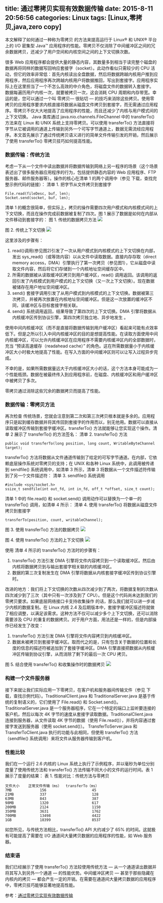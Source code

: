 title: 通过零拷贝实现有效数据传输
date: 2015-8-11 20:56:56
categories: Linux
tags: [Linux,零拷贝,java,zero copy]
---
本文解释了如何通过一种称为零拷贝 的方法来提高运行于 Linux® 和 UNIX® 平台上的 I/O 密集型 Java™ 应用程序的性能。零拷贝不仅消除了中间缓冲区之间的冗余数据拷贝，还减少了用户空间和内核空间之间的上下文切换次数。
<!--more-->

很多 Web 应用程序都会提供大量的静态内容，其数量多到相当于读完整个磁盘的数据再将同样的数据写回响应套接字（socket）。此动作看似只需较少的 CPU 活动，但它的效率非常低：首先内核读出全盘数据，然后将数据跨越内核用户推到应用程序，然后应用程序再次跨越内核用户将数据推回，写出到套接字。应用程序实际上在这里担当了一个不怎么高效的中介角色，将磁盘文件的数据转入套接字。
数据每遍历用户内核一次，就要被拷贝一次，这会消耗 CPU 周期和内存带宽。幸运的是，您可以通过一个叫 零拷贝— 很贴切 — 的技巧来消除这些拷贝。使用零拷贝的应用程序要求内核直接将数据从磁盘文件拷贝到套接字，而无需通过应用程序。零拷贝不仅大大地提高了应用程序的性能，而且还减少了内核与用户模式间的上下文切换。
Java 类库通过 java.nio.channels.FileChannel 中的 transferTo() 方法来在 Linux 和 UNIX 系统上支持零拷贝。可以使用 transferTo() 方法直接将字节从它被调用的通道上传输到另外一个可写字节通道上，数据无需流经应用程序。本文首先展示了通过传统拷贝语义进行的简单文件传输引发的开销，然后展示了使用 transferTo() 零拷贝技巧如何提高性能。

### 数据传输：传统方法
考虑一下从一个文件中读出数据并将数据传输到网络上另一程序的场景（这个场景表述出了很多服务器应用程序的行为，包括提供静态内容的 Web 应用程序、FTP 服务器、邮件服务器等）。操作的核心在清单 1 的两个调用中（参见 下载，查找完整示例代码的链接）：
清单 1. 把字节从文件拷贝到套接字
```
File.read(fileDesc, buf, len);
Socket.send(socket, buf, len);
```
清单 1 的概念很简单，但实际上，拷贝的操作需要四次用户模式和内核模式间的上下文切换，而且在操作完成前数据被复制了四次。图 1 展示了数据是如何在内部从文件移动到套接字的：
图 1. 传统的数据拷贝方法
![](http://7xifb5.com1.z0.glb.clouddn.com/wustrive-hexofigure1.gif)

图 2. 传统上下文切换
![](http://7xifb5.com1.z0.glb.clouddn.com/wustrive-hexofigure3.gif)

这里涉及的步骤有：
1. read()调用(参见图2)引发了一次从用户模式到内核模式的上下文切换在内部，发出 sys_read()（或等效内容）以从文件中读取数据。直接内存存取（direct memory access，DMA）引擎执行了第一次拷贝（参见图1），它从磁盘中读取文件内容，然后将它们存储到一个内核地址空间缓存区中。
2. 所需的数据被从读取缓冲区拷贝到用户缓冲区，read() 调用返回。该调用的返回引发了内核模式到用户模式的上下文切换（又一次上下文切换）。现在数据被储存在用户地址空间缓冲区。
3. send() 套接字调用引发了从用户模式到内核模式的上下文切换。数据被第三次拷贝，并被再次放置在内核地址空间缓冲区。但是这一次放置的缓冲区不同，该缓冲区与目标套接字相关联。
4. send() 系统调用返回，结果导致了第四次的上下文切换。DMA 引擎将数据从内核缓冲区传到协议引擎，第四次拷贝独立地、异步地发生 。

使用中间内核缓冲区（而不是直接将数据传输到用户缓冲区）看起来可能有点效率低下。但是之所以引入中间内核缓冲区的目的是想提高性能。在读取方面使用中间内核缓冲区，可以允许内核缓冲区在应用程序不需要内核缓冲区内的全部数据时，充当 “预读高速缓存（readahead cache）” 的角色。这在所需数据量小于内核缓冲区大小时极大地提高了性能。在写入方面的中间缓冲区则可以让写入过程异步完成。

不幸的是，如果所需数据量远大于内核缓冲区大小的话，这个方法本身可能成为一个性能瓶颈。数据在被最终传入到应用程序前，在磁盘、内核缓冲区和用户缓冲区中被拷贝了多次。

零拷贝通过消除这些冗余的数据拷贝而提高了性能。

### 数据传输：零拷贝方法

再次检查 传统场景，您就会注意到第二次和第三次拷贝根本就是多余的。应用程序只是起到缓存数据并将其传回到套接字的作用而以，别无他用。数据可以直接从读取缓冲区传输到套接字缓冲区。transferTo() 方法就能够让您实现这个操作。清单 2 展示了 transferTo() 的方法签名：
清单 2. transferTo() 方法
```
public void transferTo(long position, long count, WritableByteChannel target);
```
transferTo() 方法将数据从文件通道传输到了给定的可写字节通道。在内部，它依赖底层操作系统对零拷贝的支持；在 UNIX 和各种 Linux 系统中，此调用被传递到 sendfile() 系统调用中，如清单 3 所示，清单 3 将数据从一个文件描述符传输到了另一个文件描述符：
清单 3. sendfile() 系统调用
```
#include <sys/socket.h>
ssize_t sendfile(int out_fd, int in_fd, off_t *offset, size_t count);
```
清单 1 中的 file.read() 和 socket.send() 调用动作可以替换为一个单一的 transferTo() 调用，如清单 4 所示：
清单 4. 使用 transferTo() 将数据从磁盘文件拷贝到套接字
```
transferTo(position, count, writableChannel);
```

图 3. 使用 transferTo() 方法的数据拷贝
![](http://7xifb5.com1.z0.glb.clouddn.com/wustrive-hexofigure3.gif)

图 4. 使用 transferTo() 方法的上下文切换
![](http://7xifb5.com1.z0.glb.clouddn.com/wustrive-hexofigure4.gif)

使用 清单 4 所示的 transferTo() 方法时的步骤有：
1. transferTo() 方法引发 DMA 引擎将文件内容拷贝到一个读取缓冲区。然后由内核将数据拷贝到与输出套接字相关联的内核缓冲区。
2. 数据的第三次复制发生在 DMA 引擎将数据从内核套接字缓冲区传到协议引擎时。

改进的地方：我们将上下文切换的次数从四次减少到了两次，将数据复制的次数从四次减少到了三次（其中只有一次涉及到了 CPU）。但是这个代码尚未达到我们的零拷贝要求。如果底层网络接口卡支持收集操作 的话，那么我们就可以进一步减少内核的数据复制。在 Linux 内核 2.4 及后期版本中，套接字缓冲区描述符就做了相应调整，以满足该需求。这种方法不仅可以减少多个上下文切换，还可以消除需要涉及 CPU 的重复的数据拷贝。对于用户方面，用法还是一样的，但是内部操作已经发生了改变：
1. transferTo() 方法引发 DMA 引擎将文件内容拷贝到内核缓冲区。
2. 数据未被拷贝到套接字缓冲区。取而代之的是，只有包含关于数据的位置和长度的信息的描述符被追加到了套接字缓冲区。DMA 引擎直接把数据从内核缓冲区传输到协议引擎，从而消除了剩下的最后一次 CPU 拷贝。

图 5. 结合使用 transferTo() 和收集操作时的数据拷贝
![](http://7xifb5.com1.z0.glb.clouddn.com/wustrive-hexofigure5.gif)

### 构建一个文件服务器
接下来就让我们实际应用一下零拷贝，在客户机和服务器间传输文件（参见 下载，查找示例代码）。TraditionalClient.java 和 TraditionalServer.java 是基于传统的复制语义的，它们使用了 File.read() 和 Socket.send()。TraditionalServer.java 是一个服务器程序，它在一个特定的端口上监听要连接的客户机，然后以每次 4K 字节的速度从套接字读取数据。TraditionalClient.java 连接到服务器，从文件读取 4K 字节的数据（使用 File.read()），并将内容通过套接字发送到服务器（使用 socket.send()）。
TransferToServer.java 和 TransferToClient.java 执行的功能与此相同，但使用 transferTo() 方法（sendfile() 系统调用）来将文件从服务器传输到客户机。

### 性能比较
我们在一个运行 2.6 内核的 Linux 系统上执行了示例程序，并以毫秒为单位分别度量了使用传统方法和 transferTo() 方法传输不同大小的文件的运行时间。表 1 展示了度量的结果：
表 1. 性能对比：传统方法与零拷贝
```
文件大小    正常文件传输（ms）  transferTo（ms）
7MB             156                     45
21MB            337                     128
63MB            843                     387
98MB            1320                    617
200MB           2124                    1150
350MB           3631                    1762
700MB           13498                   4422
1GB             18399                   8537
```
如您所见，与传统方法相比，transferTo() API 大约减少了 65% 的时间。这就极有可能提高了需要在 I/O 通道间大量拷贝数据的应用程序的性能，如 Web 服务器。

### 结束语
我们已经展示了使用 transferTo() 方法较使用传统方法 — 从一个通道读出数据并将其写入到另外一个通道 — 的性能优势。中间缓冲区拷贝 — 甚至于那些隐藏在内核内的拷贝 — 都会产生一定的开销。在需要在通道间大量拷贝数据的应用程序中，零拷贝技巧能够显著地提高性能。

参考：[通过零拷贝实现有效数据传输](http://www.ibm.com/developerworks/cn/java/j-zerocopy/)


